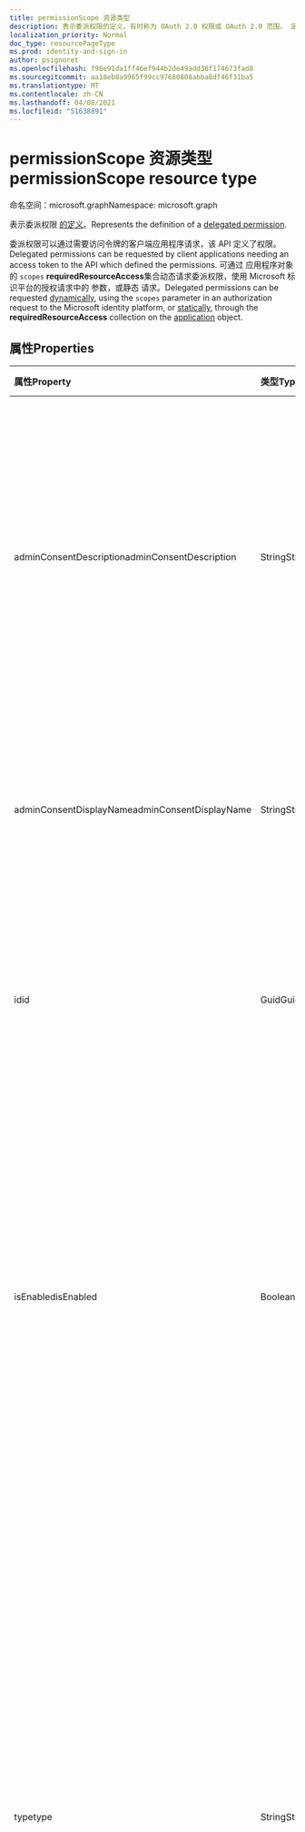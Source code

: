 ```yaml
---
title: permissionScope 资源类型
description: 表示委派权限的定义，有时称为 OAuth 2.0 权限或 OAuth 2.0 范围。 定义后，客户端应用程序可能会请求委派权限
localization_priority: Normal
doc_type: resourcePageType
ms.prod: identity-and-sign-in
author: psignoret
ms.openlocfilehash: f98e91da1ff46ef944b2de49add36f174673fad8
ms.sourcegitcommit: aa18eb8a9965f99cc97680808abba8df46f31ba5
ms.translationtype: MT
ms.contentlocale: zh-CN
ms.lasthandoff: 04/08/2021
ms.locfileid: "51638891"
---
```

# <a name="permissionscope-resource-type"></a><span data-ttu-id="1fe65-104">permissionScope 资源类型</span><span class="sxs-lookup"><span data-stu-id="1fe65-104">permissionScope resource type</span></span>

<span data-ttu-id="1fe65-105">命名空间：microsoft.graph</span><span class="sxs-lookup"><span data-stu-id="1fe65-105">Namespace: microsoft.graph</span></span>

<span data-ttu-id="1fe65-106">表示委派权限 [的定义](/azure/active-directory/develop/v2-permissions-and-consent#permission-types)。</span><span class="sxs-lookup"><span data-stu-id="1fe65-106">Represents the definition of a [delegated permission](/azure/active-directory/develop/v2-permissions-and-consent#permission-types).</span></span>

<span data-ttu-id="1fe65-107">委派权限可以通过需要访问令牌的客户端应用程序请求，该 API 定义了权限。</span><span class="sxs-lookup"><span data-stu-id="1fe65-107">Delegated permissions can be requested by client applications needing an access token to the API which defined the permissions.</span></span> <span data-ttu-id="1fe65-108">可通过 [](/azure/active-directory/develop/v2-permissions-and-consent#requesting-individual-user-consent)应用程序对象的 `scopes` **requiredResourceAccess**[](/azure/active-directory/develop/v2-permissions-and-consent#the-default-scope)集合动态请求委派权限，使用 Microsoft 标识平台的授权请求中的 参数，或静态 [](application.md)请求。</span><span class="sxs-lookup"><span data-stu-id="1fe65-108">Delegated permissions can be requested [dynamically](/azure/active-directory/develop/v2-permissions-and-consent#requesting-individual-user-consent), using the `scopes` parameter in an authorization request to the Microsoft identity platform, or [statically](/azure/active-directory/develop/v2-permissions-and-consent#the-default-scope), through the **requiredResourceAccess** collection on the [application](application.md) object.</span></span>

## <a name="properties"></a><span data-ttu-id="1fe65-109">属性</span><span class="sxs-lookup"><span data-stu-id="1fe65-109">Properties</span></span>

| <span data-ttu-id="1fe65-110">属性</span><span class="sxs-lookup"><span data-stu-id="1fe65-110">Property</span></span> | <span data-ttu-id="1fe65-111">类型</span><span class="sxs-lookup"><span data-stu-id="1fe65-111">Type</span></span> | <span data-ttu-id="1fe65-112">说明</span><span class="sxs-lookup"><span data-stu-id="1fe65-112">Description</span></span> |
|:---------------|:--------|:----------|
|<span data-ttu-id="1fe65-113">adminConsentDescription</span><span class="sxs-lookup"><span data-stu-id="1fe65-113">adminConsentDescription</span></span>|<span data-ttu-id="1fe65-114">String</span><span class="sxs-lookup"><span data-stu-id="1fe65-114">String</span></span>|<span data-ttu-id="1fe65-115">委派权限的说明，供代表所有用户授予权限的管理员读取。</span><span class="sxs-lookup"><span data-stu-id="1fe65-115">A description of the delegated permissions, intended to be read by an administrator granting the permission on behalf of all users.</span></span> <span data-ttu-id="1fe65-116">此文本显示在租户范围的管理员同意体验中。</span><span class="sxs-lookup"><span data-stu-id="1fe65-116">This text appears in tenant-wide admin consent experiences.</span></span>|
|<span data-ttu-id="1fe65-117">adminConsentDisplayName</span><span class="sxs-lookup"><span data-stu-id="1fe65-117">adminConsentDisplayName</span></span>|<span data-ttu-id="1fe65-118">String</span><span class="sxs-lookup"><span data-stu-id="1fe65-118">String</span></span>|<span data-ttu-id="1fe65-119">权限的标题，供代表所有用户授予权限的管理员读取。</span><span class="sxs-lookup"><span data-stu-id="1fe65-119">The permission's title, intended to be read by an administrator granting the permission on behalf of all users.</span></span>|
|<span data-ttu-id="1fe65-120">id</span><span class="sxs-lookup"><span data-stu-id="1fe65-120">id</span></span>|<span data-ttu-id="1fe65-121">Guid</span><span class="sxs-lookup"><span data-stu-id="1fe65-121">Guid</span></span>|<span data-ttu-id="1fe65-122">为资源应用程序定义的委派权限集合中的唯一委派权限标识符。</span><span class="sxs-lookup"><span data-stu-id="1fe65-122">Unique delegated permission identifier inside the collection of delegated permissions defined for a resource application.</span></span>|
|<span data-ttu-id="1fe65-123">isEnabled</span><span class="sxs-lookup"><span data-stu-id="1fe65-123">isEnabled</span></span>|<span data-ttu-id="1fe65-124">Boolean</span><span class="sxs-lookup"><span data-stu-id="1fe65-124">Boolean</span></span>|<span data-ttu-id="1fe65-125">创建或更新权限时，必须将此属性设置为 **true** (这是默认) 。</span><span class="sxs-lookup"><span data-stu-id="1fe65-125">When creating or updating a permission, this property must be set to **true** (which is the default).</span></span> <span data-ttu-id="1fe65-126">若要删除权限，必须先将此属性设置为 **false**。</span><span class="sxs-lookup"><span data-stu-id="1fe65-126">To delete a permission, this property must first be set to **false**.</span></span>  <span data-ttu-id="1fe65-127">此时，在后续调用中，可能会删除权限。</span><span class="sxs-lookup"><span data-stu-id="1fe65-127">At that point, in a subsequent call, the permission may be removed.</span></span>|
|<span data-ttu-id="1fe65-128">type</span><span class="sxs-lookup"><span data-stu-id="1fe65-128">type</span></span>|<span data-ttu-id="1fe65-129">String</span><span class="sxs-lookup"><span data-stu-id="1fe65-129">String</span></span>|<span data-ttu-id="1fe65-130">指定非管理员用户代表自己同意此委派权限是否安全，或者是否需要管理员同意这些权限。</span><span class="sxs-lookup"><span data-stu-id="1fe65-130">Specifies whether this delegated permission should be considered safe for non-admin users to consent to on behalf of themselves, or whether an administrator should be required for consent to the permissions.</span></span> <span data-ttu-id="1fe65-131">这是默认行为，但每个客户都可以选择自定义其组织中的行为 (允许、限制或限制用户对此委派权限的同意。) </span><span class="sxs-lookup"><span data-stu-id="1fe65-131">This will be the default behavior, but each customer can choose to customize the behavior in their organization (by allowing, restricting or limiting user consent to this delegated permission.)</span></span>|
|<span data-ttu-id="1fe65-132">userConsentDescription</span><span class="sxs-lookup"><span data-stu-id="1fe65-132">userConsentDescription</span></span>|<span data-ttu-id="1fe65-133">String</span><span class="sxs-lookup"><span data-stu-id="1fe65-133">String</span></span>|<span data-ttu-id="1fe65-134">委派权限的说明，供代表自己授予权限的用户阅读。</span><span class="sxs-lookup"><span data-stu-id="1fe65-134">A description of the delegated permissions, intended to be read by a user granting the permission on their own behalf.</span></span> <span data-ttu-id="1fe65-135">此文本显示在用户仅代表自己同意的同意体验中。</span><span class="sxs-lookup"><span data-stu-id="1fe65-135">This text appears in consent experiences where the user is consenting only on behalf of themselves.</span></span>|
|<span data-ttu-id="1fe65-136">userConsentDisplayName</span><span class="sxs-lookup"><span data-stu-id="1fe65-136">userConsentDisplayName</span></span>|<span data-ttu-id="1fe65-137">String</span><span class="sxs-lookup"><span data-stu-id="1fe65-137">String</span></span>|<span data-ttu-id="1fe65-138">权限的标题，供代表自己授予权限的用户读取。</span><span class="sxs-lookup"><span data-stu-id="1fe65-138">A title for the permission, intended to be read by a user granting the permission on their own behalf.</span></span> <span data-ttu-id="1fe65-139">此文本显示在用户仅代表自己同意的同意体验中。</span><span class="sxs-lookup"><span data-stu-id="1fe65-139">This text appears in consent experiences where the user is consenting only on behalf of themselves.</span></span>|
|<span data-ttu-id="1fe65-140">value</span><span class="sxs-lookup"><span data-stu-id="1fe65-140">value</span></span>|<span data-ttu-id="1fe65-141">String</span><span class="sxs-lookup"><span data-stu-id="1fe65-141">String</span></span>|<span data-ttu-id="1fe65-142">指定要包括在访问令牌中声明 (`scp` 作用域) 的值。</span><span class="sxs-lookup"><span data-stu-id="1fe65-142">Specifies the value to include in the `scp` (scope) claim in access tokens.</span></span> <span data-ttu-id="1fe65-143">长度不得超过 120 个字符。</span><span class="sxs-lookup"><span data-stu-id="1fe65-143">Must not exceed 120 characters in length.</span></span> <span data-ttu-id="1fe65-144">允许的字符 `:` `!` `#` `$` `%` `&` `'` `(` `)` `*` `+` `,` `-` `.` `/` `:` `;` <code>&lt;</code> `=` <code>&gt;</code> `?` `@` `[` `]` `^` `+` `_` <code>&#96;</code> `{` <code>&#124;</code> `}` `~` 包括 、 和 范围 `0-9` `A-Z` 中的字符 `a-z` 。</span><span class="sxs-lookup"><span data-stu-id="1fe65-144">Allowed characters are `:` `!` `#` `$` `%` `&` `'` `(` `)` `*` `+` `,` `-` `.` `/` `:` `;` <code>&lt;</code> `=` <code>&gt;</code> `?` `@` `[` `]` `^` `+` `_` <code>&#96;</code> `{` <code>&#124;</code> `}` `~`, as well as characters in the ranges `0-9`, `A-Z` and `a-z`.</span></span> <span data-ttu-id="1fe65-145">不允许任何其他字符，包括空格字符。</span><span class="sxs-lookup"><span data-stu-id="1fe65-145">Any other character, including the space character, are not allowed.</span></span> <span data-ttu-id="1fe65-146">不得以 开头 `.` 。</span><span class="sxs-lookup"><span data-stu-id="1fe65-146">May not begin with `.`.</span></span>|

## <a name="json-representation"></a><span data-ttu-id="1fe65-147">JSON 表示形式</span><span class="sxs-lookup"><span data-stu-id="1fe65-147">JSON representation</span></span>

<span data-ttu-id="1fe65-148">下面是资源的 JSON 表示形式。</span><span class="sxs-lookup"><span data-stu-id="1fe65-148">Here is a JSON representation of the resource</span></span>

<!-- {
  "blockType": "resource",
  "optionalProperties": [

  ],
  "@odata.type": "microsoft.graph.permissionScope"
}-->

```json
{
  "id": "guid",
  "adminConsentDisplayName": "string",
  "adminConsentDescription": "string",
  "userConsentDisplayName": "string",
  "userConsentDescription": "string",
  "value": "string",
  "type": "string",
  "isEnabled": true
}
```

<!-- uuid: 8fcb5dbc-d5aa-4681-8e31-b001d5168d79
2015-10-25 14:57:30 UTC -->
<!--
{
  "type": "#page.annotation",
  "description": "oAuth2Permission resource",
  "keywords": "",
  "section": "documentation",
  "tocPath": "",
  "suppressions": []
}
-->
